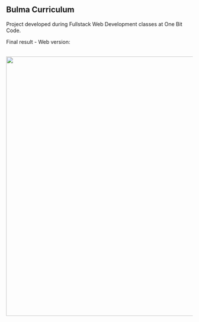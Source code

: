 <h2>Bulma Curriculum</h2>

Project developed during Fullstack Web Development classes at One Bit Code.

Final result - Web version:

<br>
<div align="center">
<img src="https://user-images.githubusercontent.com/87499710/163291187-37b14c8b-5f48-4117-bec0-fc65807de700.gif" width="700px"/>
</div>


